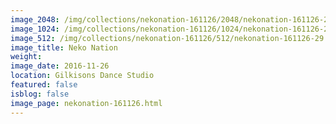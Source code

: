 ```yaml
---
image_2048: /img/collections/nekonation-161126/2048/nekonation-161126-29.jpg
image_1024: /img/collections/nekonation-161126/1024/nekonation-161126-29.jpg
image_512: /img/collections/nekonation-161126/512/nekonation-161126-29.jpg
image_title: Neko Nation
weight: 
image_date: 2016-11-26
location: Gilkisons Dance Studio
featured: false
isblog: false
image_page: nekonation-161126.html
---
```

